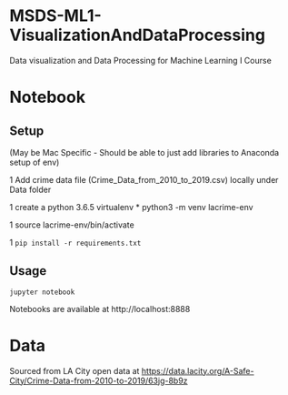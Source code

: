 # MSDS-ML1-VisualizationAndDataProcessing
Data visualization and Data Processing for Machine Learning I Course

# Notebook
## Setup
(May be Mac Specific - Should be able to just add libraries to Anaconda setup of env)

1 Add crime data file (Crime_Data_from_2010_to_2019.csv) locally under Data folder

1 create a python 3.6.5 virtualenv
    * python3 -m venv lacrime-env

1 source lacrime-env/bin/activate

1 `pip install -r requirements.txt`

## Usage

`jupyter notebook`

Notebooks are available at http://localhost:8888

# Data
Sourced from LA City open data at https://data.lacity.org/A-Safe-City/Crime-Data-from-2010-to-2019/63jg-8b9z